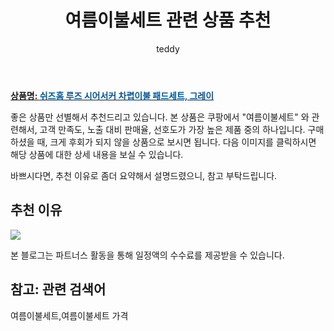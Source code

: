﻿---
layout: post
title:  "여름이불세트 관련 상품 추천"
author: teddy
categories: [ 가구/인테리어 ]
tags: [여름이불세트,여름이불세트 가격]
image: https://static.coupangcdn.com/image/product/image/vendoritem/2019/07/04/4648156948/52e71f50-a133-44e5-8700-841c4285f117.jpg 
description: "쿠팡에서 여름이불세트 관련 상품으로 가장 고객 선호도가 높은 제품 중 하나입니다."
---

<a href="https://link.coupang.com/re/AFFSDP?lptag=AF8181387&pageKey=210592709&itemId=627636525&vendorItemId=4648156948&traceid=V0-153-2c162e030325bb01"><b>상품명: <font color='#01579B'>쉬즈홈 루즈 시어서커 차렵이불 패드세트, 그레이</font></b></a>

좋은 상품만 선별해서 추천드리고 있습니다.
본 상품은 쿠팡에서 "여름이불세트" 와 관련해서, 고객 만족도, 노출 대비 판매율, 선호도가 가장 높은 제품 중의 하나입니다.
구매하셨을 때, 크게 후회가 되지 않을 상품으로 보시면 됩니다. 
다음 이미지를 클릭하시면 해당 상품에 대한 상세 내용을 보실 수 있습니다.

바쁘시다면, 추천 이유로 좀더 요약해서 설명드렸으니, 참고 부탁드립니다.

## 추천 이유 

<a href="https://link.coupang.com/re/AFFSDP?lptag=AF8181387&pageKey=210592709&itemId=627636525&vendorItemId=4648156948&traceid=V0-153-2c162e030325bb01"><img src="https://thumbnail6.coupangcdn.com/thumbnails/remote/q89/image/product/content/vendorItem/2019/05/13/627636525/ca590d59-0e44-4641-98ff-238d3efc42df.jpg"></a> 

본 블로그는 파트너스 활동을 통해 일정액의 수수료를 제공받을 수 있습니다.

## 참고: 관련 검색어    
여름이불세트,여름이불세트 가격
